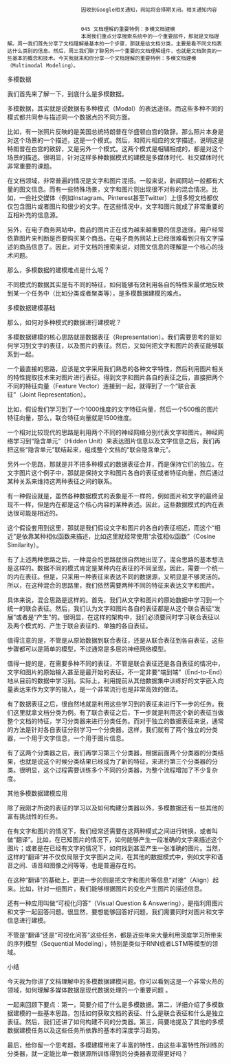 
                            
                            因收到Google相关通知，网站将会择期关闭。相关通知内容
                            
                            
                            045 文档理解的重要特例：多模文档建模
                            本周我们重点分享搜索系统中的一个重要部件，那就是文档理解。周一我们首先分享了文档理解最基本的一个步骤，那就是给文档分类，主要是看不同文档表达什么类别的信息。然后，周三我们聊了聊另外一个重要的文档理解组件，也就是文档聚类的一些基本的概念和技术。今天我就来和你分享一个文档理解的重要特例：多模文档建模（Multimodal Modeling）。

多模数据

我们首先来了解一下，到底什么是多模数据。

多模数据，其实就是说数据有多种模式（Modal）的表达途径。而这些多种不同的模式都共同参与描述同一个数据点的不同方面。

比如，有一张照片反映的是美国总统特朗普在华盛顿白宫的致辞。那么照片本身是对这个场景的一个描述，这是一个模式。然后，和照片相应的文字描述，说明这是特朗普在白宫的致辞，又是另外一个模式。这两个模式是相辅相成的，都是对这个场景的描述。很明显，针对这样多种数据模式的建模是多媒体时代、社交媒体时代非常重要的课题。

在文档领域，非常普遍的情况是文字和图片混搭。一般来说，新闻网站一般都有大量的图文信息。而有一些特殊场景，文字和图片则出现很不对称的混合情况。比如，一些社交媒体（例如Instagram、Pinterest甚至Twitter）上很多短文档都仅仅包含图片或者图片和很少的文字。在这些情况中，文字和图片就成了非常重要的互相补充的信息源。

另外，在电子商务网站中，商品的图片正在成为越来越重要的信息途径。用户经常依靠图片来判断是否要购买某个商品。在电子商务网站上已经很难看到只有文字描述的商品信息了。因此，对于文档的搜索来说，对图文信息的理解是一个核心的技术问题。

那么，多模数据的建模难点是什么呢？

不同模式的数据其实是有不同的特征，如何能够有效利用各自的特性来最优地反映到某一个任务中（比如分类或者聚类等），是多模数据建模的难点。

多模数据建模基础

那么，如何对多种模式的数据进行建模呢？

多模数据建模的核心思路就是数据表征（Representation）。我们需要思考的是如何学习到文字的表征，以及图片的表征。然后，又如何把文字和图片的表征能够联系到一起。

一个最直接的思路，应该是文字采用我们熟悉的各种文字特性，然后利用图片相关的特性提取技术来对图片进行表征。得到文字和图片各自的表征之后，直接把两个不同的特征向量（Feature Vector）连接到一起，就得到了一个“联合表征”（Joint Representation）。

比如，假设我们学习到了一个1000维度的文字特征向量，然后一个500维的图片特征向量，那么，联合特征向量就是1500维度。

一个相对比较现代的思路是利用两个不同的神经网络分别代表文字和图片。神经网络学习到“隐含单元”（Hidden Unit）来表达图片信息以及文字信息之后，我们再把这些“隐含单元”联结起来，组成整个文档的“联合隐含单元”。

另外一个思路，那就是并不把多种模式的数据表征合并，而是保持它们的独立。在文字图片这个例子中，那就是保持文字和图片各自的表征或者特征向量，然后通过某种关系来维持这两种表征之间的联系。

有一种假设就是，虽然各种数据模式的表象是不一样的，例如图片和文字的最终呈现不一样，但是内在都是这个核心内容的某种表述。因此，这些数据模式的内在表达很可能是相近的。

这个假设套用到这里，那就是我们假设文字和图片的各自的表征相近，而这个“相近”是依靠某种相似函数来描述，比如这里就经常使用“余弦相似函数”（Cosine Similarity）。

有了上述两种思路之后，一种混合的思路就很自然地出现了。混合思路的基本想法是这样的。数据不同的模式肯定是某种内在表征的不同呈现，因此，需要一个统一的内在表征。但是，只采用一种表征来表达不同的数据源，又明显是不够灵活的。所以，在这种混合的思路里，我们依然需要两种不同的特征来表达文字和图片。

具体来说，混合思路是这样的。首先，我们从文字和图片的原始数据中学习到一个统一的联合表征。然后，我们认为文字和图片各自的表征都是从这个联合表征“发展”或者是“产生”的。很明显，在这样的架构中，我们必须要同时学习联合表征以及两个模式的、产生于联合表征的、单独的各自表征。

值得注意的是，不管是从原始数据到联合表征，还是从联合表征到各自表征，这些步骤都可以是简单的模型，不过通常是多层的神经网络模型。

值得一提的是，在需要多种不同的表征，不管是联合表征还是各自表征的情况中，文字和图片的原始输入甚至是最开始的表征，不一定非要“端到端”（End-to-End）地从目前的数据中学习到。实际上，利用提前从其他数据集中训练好的文字嵌入向量表达来作为文字的输入，是一个非常流行也是非常高效的做法。

有了数据表征之后，很自然地就是利用这些学习到的表征来进行下一步的任务。我们这里就拿文档分类为例。有了联合表征之后，下一步就是利用这个新的表征当做整个文档的特征，学习分类器来进行分类任务。而对于独立的数据表征来说，通常的方法是针对各自表征分别学习一个分类器。这样，我们就有了两个独立的分类器，一个用于文字信息，一个用于图片信息。

有了这两个分类器之后，我们再学习第三个分类器，根据前面两个分类器的分类结果，也就是说这个时候分类结果已经成为了新的特征，来进行第三个分类器的分类。很明显，这个过程需要训练多个不同的分类器，为整个流程增加了不少复杂度。

其他多模数据建模应用

除了我刚才所说的表征的学习以及如何构建分类器以外，多模数据还有一些其他的富有挑战性的任务。

在有文字和图片的情况下，我们经常还需要在这两种模式之间进行转换，或者叫做“翻译”。比如，在已知图片的情况下，如何能够产生一段准确的文字来描述这个图片；或者是在已经有文字的情况下，如何找到甚至产生一张准确的图片。当然，这样的“翻译”并不仅仅局限于文字图片之间，在其他的数据模式中，例如文字和语音之间、语音和图像之间等等，也是普遍存在的。

在这种“翻译”的基础上，更进一步的则是把文字和图片等信息“对接”（Align）起来。比如，针对一组图片，我们能够根据图片的变化产生图片的描述信息。

还有一种应用叫做“可视化问答”（Visual Question & Answering），是指利用图片和文字一起回答问题。很显然，要想能够回答好问题，我们需要同时对图片和文字信息进行建模。

不管是“翻译”还是“可视化问答”这些任务，都是近些年来大量利用深度学习所带来的序列模型（Sequential Modeling），特别是类似于RNN或者LSTM等模型的领域。

小结

今天我为你讲了文档理解中的多模数据建模问题。你可以看到这是一个非常火热的领域，如何理解多媒体数据是现代数据处理的一个重要问题 。

一起来回顾下要点：第一，简要介绍了什么是多模数据。第二，详细介绍了多模数据建模的一些基本思路，包括如何获取文档的表征、什么是联合表征和什么是独立表征。然后，我们还讲了如何构建不同的分类器。第三，简要地提及了其他的多模数据建模任务以及这些任务所依靠的基本的深度学习趋势。

最后，给你留一个思考题，多模建模带来了丰富的特性，由这些丰富特性所训练的分类器，就一定能比单一数据源所训练得到的分类器表现得更好吗？

                        
                        
                            